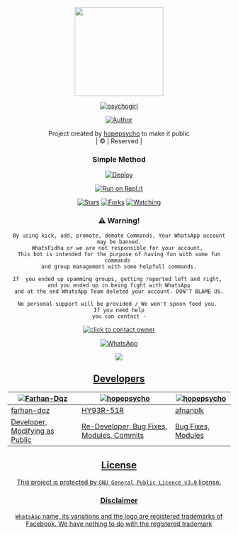 <div align="center">

 </a>
  <img border-radius: 15px src="https://i.imgur.com/RBYwn3X.jpeg" width="200" height="200"/>
  <p align="center">
<a href="#"><img title="psychogirl" src="https://img.shields.io/badge/psycho-girl-green?colorA=%23ff0000&colorB=%23017e40&style=for-the-badge"></a>
</p>
  <p align="center">
<a href="https://github.com/hopepsycho"><img title="Author" src="https://img.shields.io/badge/Author-hopepsycho/Fidha-Mwol?color=blue&style=for-the-badge&logo=whatsapp"></a>
</p>
</div>
<p align="center">
Project created by <a href="https://github.com/hopepsycho">hopepsycho</a> to make it public
    <br>
       | © |
        Reserved |
    <br> 
</p>
<div align="center">

  ### Simple Method
  
[![Deploy](https://www.herokucdn.com/deploy/button.svg)](https://heroku.com/deploy?template=https://github.com/NT-BOT/Fidha-Mwol) 
  
[![Run on Repl.it](https://repl.it/badge/github/quiec/whatsAlfa)](https://replit.com/@Hypersir/FidhaMwolqr)

  <p align="center">
  <a href="https://github.com/hopepsycho/Fidha-Mwol">
    
<a href="https://github.com/hopepsycho/Fidha-Mwol">
<p align="center">
<a href="https://github.com/hopepsycho/followers"
<img title="Followers" src="https://img.shields.io/github/followers/hopepsycho?color=blue&style=flat-square"></a>
<a href="https://github.com/hopepsycho/Fidha-Mwol/stargazers/"><img title="Stars" src="https://img.shields.io/github/stars/hopepsycho/Fidha-Mwol?color=blue&style=flat-square"></a>
<a href="https://github.com/hopepsycho/Fidha-Mwol/network/members"><img title="Forks" src="https://img.shields.io/github/forks/hopepsycho/Fidha-Mwol?color=blue&style=flat-square"></a>
<a href="https://github.com/hopepsycho/Fidha-Mwol/watchers"><img title="Watching" src="https://img.shields.io/github/watchers/hopepsycho/Fidha-Mwol?label=Watchers&color=blue&style=flat-square"></a>
</p>

### ⚠️ Warning! 
```
By using kick, add, promote, demote Commands, Your WhatsApp account may be banned.
WhatsFidha or we are not responsible for your account, 
This bot is intended for the purpose of having fun with some fun commands 
and group management with some helpfull commands.

If  you ended up spamming groups, getting reported left and right, 
and you ended up in being fight with WhatsApp
and at the end WhatsApp Team deleted your account. DON'T BLAME US.

No personal support will be provided / We won't spoon feed you. 
If you need help
you can contact -
```
<a href="https://wa.me/+447451247643?text=*Hey+iam+from+your+github+link+need+help💞*"><img title="click to contact owner" src="https://img.shields.io/badge/click_to_contact_owner-afnanplk/pinkymwol?color=black&style=for-the-badge&logo=whatsapp"></a>
  
   <a href="https://chat.whatsapp.com/FkbSihZizDb3EvQDAg8H0T"><img alt="WhatsApp" src="https://img.shields.io/badge/-Whatsapp%20Group-lightgrey?style=for-the-badge&logo=whatsapp&logoColor=white"/></a>

  <a href="https://youtu.be/0pU8N611-Oc"><img src="https://img.shields.io/badge/-watch%20video-critical?style=for-the-badge&logo=youtube&logoColor=white">
<br>

## Developers
  <div align="center">
    
  [![Farhan-Dqz](https://github.com/farhan-dqz.png?size=100)](https://github.com/farhan-dqz) | [![hopepsycho](https://i.imgur.com/RBYwn3X.jpeg)](https://github.com/hopepsycho) |  [![hopepsycho](https://github.com/afnanplk.png?size=100)](https://github.com/afnanplk) 
----|----|----
[farhan-dqz](https://github.com/farhan-dqz) | [HY93R-51R](https://github.com/hopepsycho) | [afnanplk](https://github.com/hopepsycho)
Developer, Modifying as Public | Re-Developer, Bug Fixes, Modules, Commits |  Bug Fixes, Modules
  </div>
    


## License
This project is protected by `GNU General Public Licence v3.0` license.

### Disclaimer
`WhatsApp` name, its variations and the logo are registered trademarks of Facebook. We have nothing to do with the registered trademark
